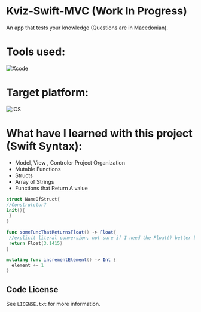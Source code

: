 # Kviz-Swift-MVC (Work In Progress)
 
An app that tests your knowledge (Questions are in Macedonian).

# Tools used:
![Xcode](https://img.shields.io/badge/Xcode-007ACC?style=for-the-badge&logo=Xcode&logoColor=white)

# Target platform:
![iOS](https://img.shields.io/badge/iOS-000000?style=for-the-badge&logo=ios&logoColor=white)

# What have I learned with this project (Swift Syntax):
- Model, View , Controler Project Organization
- Mutable Functions
- Structs
- Array of Strings
- Functions that Return A value
```Swift
struct NameOfStruct{
//Construtctor?
init(){
 }
}

func someFuncThatReturnsFloat() -> Float{
 //explicit literal conversion, not sure if I need the Float() better be safe than sorry
 return Float(3.1415)
}

mutating func incrementElement() -> Int {
  element += 1
}


```


<!-- LICENSE -->
## Code License

See `LICENSE.txt` for more information.

